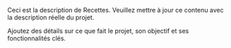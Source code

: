 Ceci est la description de Recettes. Veuillez mettre à jour ce contenu avec la description réelle du projet.

Ajoutez des détails sur ce que fait le projet, son objectif et ses fonctionnalités clés.
